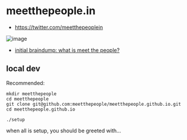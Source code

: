 # meetthepeople.in

- https://twitter.com/meetthepeoplein

![image](https://cloud.githubusercontent.com/assets/170145/10145869/01c56358-6626-11e5-942d-584cdb55dcf2.png)

- [initial braindump: what is meet the people?](https://github.com/meetthepeople/meetthepeople.github.io/issues/1)


## local dev

Recommended: 

    mkdir meetthepeople
    cd meetthepeople
    git clone git@github.com:meetthepeople/meetthepeople.github.io.git
    cd meetthepeople.github.io

    ./setup

when all is setup, you should be greeted with...
